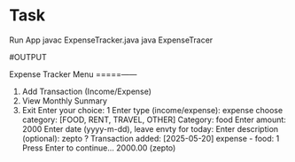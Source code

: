# Task



Run App
javac ExpenseTracker.java
java ExpenseTracer

#OUTPUT

Expense Tracker Menu =====——
1. Add Transaction (Income/Expense)
2. View Monthly Sunmary
3. Exit
Enter your choice: 1
Enter type (income/expense): expense
choose category: [FOOD, RENT, TRAVEL, OTHER]
Category: food
Enter amount: 2000
Enter date (yyyy-m-dd), leave envty for today:
Enter description (optional): zepto
? Transaction added: [2025-05-20] expense - food:
1
Press Enter to continue...
2000.00 (zepto)
